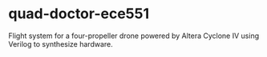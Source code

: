 # quad-doctor-ece551
Flight system for a four-propeller drone powered by Altera Cyclone IV using Verilog to synthesize hardware.
